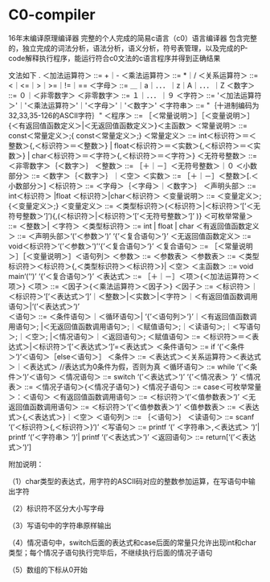# C0-compiler
16年末编译原理编译器
完整的个人完成的简易c语言（c0）语言编译器
包含完整的，独立完成的词法分析，语法分析，语义分析，符号表管理，以及完成的P-code解释执行程序，能运行符合c0文法的c语言程序并得到正确结果

文法如下
. ＜加法运算符＞ ::= +｜-
＜乘法运算符＞  ::= *｜/
＜关系运算符＞  ::=  <｜<=｜>｜>=｜!=｜==
＜字母＞   ::= ＿｜a｜．．．｜z｜A｜．．．｜Z
＜数字＞   ::= ０｜＜非零数字＞
＜非零数字＞  ::= １｜．．．｜９
＜字符＞    ::=   '＜加法运算符＞'｜'＜乘法运算符＞'｜'＜字母＞'｜'＜数字＞'
＜字符串＞   ::=  "｛十进制编码为32,33,35-126的ASCII字符｝"
＜程序＞    ::= ［＜常量说明＞］［＜变量说明＞］{＜有返回值函数定义＞|＜无返回值函数定义＞}＜主函数＞
＜常量说明＞ ::=  const＜常量定义＞;{ const＜常量定义＞;}
＜常量定义＞   ::=   int＜标识符＞＝＜整数＞{,＜标识符＞＝＜整数＞}
                                    | float＜标识符＞＝＜实数＞{,＜标识符＞＝＜实数＞}
                                    | char＜标识符＞＝＜字符＞{,＜标识符＞＝＜字符＞}
＜无符号整数＞  ::= ＜非零数字＞｛＜数字＞｝
＜整数＞        ::= ［＋｜－］＜无符号整数＞｜０
＜小数部分＞    ::= ＜数字＞｛＜数字＞｝｜＜空＞
＜实数＞        ::= ［＋｜－］＜整数＞[.＜小数部分＞]
＜标识符＞    ::=  ＜字母＞｛＜字母＞｜＜数字＞｝
＜声明头部＞   ::=  int＜标识符＞ |float ＜标识符＞|char＜标识符＞
＜变量说明＞  ::= ＜变量定义＞;{＜变量定义＞;}
＜变量定义＞  ::= ＜类型标识符＞(＜标识符＞|＜标识符＞‘[’＜无符号整数＞‘]’){,(＜标识符＞|＜标识符＞‘[’＜无符号整数＞‘]’ )}
＜可枚举常量＞   ::=  ＜整数＞| ＜字符＞
＜类型标识符＞      ::=  int | float | char
＜有返回值函数定义＞  ::=  ＜声明头部＞‘(’＜参数＞‘)’ ‘{’＜复合语句＞‘}’
＜无返回值函数定义＞  ::= void＜标识符＞‘(’＜参数＞‘)’‘{’＜复合语句＞‘}’
＜复合语句＞   ::=  ［＜常量说明＞］［＜变量说明＞］＜语句列＞
＜参数＞    ::= ＜参数表＞
＜参数表＞    ::=  ＜类型标识符＞＜标识符＞{,＜类型标识符＞＜标识符＞}| ＜空＞
＜主函数＞    ::= void main‘(’‘)’ ‘{’＜复合语句＞‘}’
＜表达式＞    ::= ［＋｜－］＜项＞{＜加法运算符＞＜项＞}
＜项＞     ::= ＜因子＞{＜乘法运算符＞＜因子＞}
＜因子＞    ::= ＜标识符＞｜＜标识符＞‘[’＜表达式＞‘]’｜＜整数＞|＜实数＞|＜字符＞｜＜有返回值函数调用语句＞|‘(’＜表达式＞‘)’          
＜语句＞    ::= ＜条件语句＞｜＜循环语句＞| ‘{’＜语句列＞‘}’｜＜有返回值函数调用语句＞; 
                             |＜无返回值函数调用语句＞;｜＜赋值语句＞;｜＜读语句＞;｜＜写语句＞;｜＜空＞; |＜情况语句＞｜＜返回语句＞;
＜赋值语句＞   ::=  ＜标识符＞＝＜表达式＞|＜标识符＞‘[’＜表达式＞‘]’=＜表达式＞
＜条件语句＞  ::=  if ‘(’＜条件＞‘)’＜语句＞［else＜语句＞］
＜条件＞    ::=  ＜表达式＞＜关系运算符＞＜表达式＞｜＜表达式＞ //表达式为0条件为假，否则为真
＜循环语句＞   ::=  while ‘(’＜条件＞‘)’＜语句＞
＜情况语句＞  ::=  switch ‘(’＜表达式＞‘)’ ‘{’＜情况表＞ ‘}’
＜情况表＞   ::=  ＜情况子语句＞{＜情况子语句＞}
＜情况子语句＞  ::=  case＜可枚举常量＞：＜语句＞
＜有返回值函数调用语句＞ ::= ＜标识符＞‘(’＜值参数表＞‘)’
＜无返回值函数调用语句＞ ::= ＜标识符＞‘(’＜值参数表＞‘)’
＜值参数表＞   ::= ＜表达式＞{,＜表达式＞}｜＜空＞
＜语句列＞   ::= ｛＜语句＞｝
＜读语句＞    ::=  scanf ‘(’＜标识符＞{,＜标识符＞}‘)’
＜写语句＞    ::= printf ‘(’ ＜字符串＞,＜表达式＞ ‘)’| printf ‘(’＜字符串＞ ‘)’| printf ‘(’＜表达式＞‘)’
＜返回语句＞   ::=  return[‘(’＜表达式＞‘)’]      

  附加说明：

（1）char类型的表达式，用字符的ASCII码对应的整数参加运算，在写语句中输出字符

（2）标识符不区分大小写字母

（3）写语句中的字符串原样输出 

（4）情况语句中，switch后面的表达式和case后面的常量只允许出现int和char类型；每个情况子语句执行完毕后，不继续执行后面的情况子语句       

（5）数组的下标从0开始 
